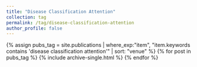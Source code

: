 ```yaml
---
title: "Disease Classification Attention"
collection: tag
permalink: /tag/disease-classification-attention
author_profile: false
---
```

{% assign pubs_tag = site.publications | where_exp:"item", "item.keywords contains 'disease classification attention'" | sort: "venue" %}
{% for post in pubs_tag %}
  {% include archive-single.html %}
{% endfor %}